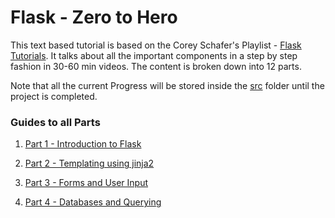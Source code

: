 # Flask - Zero to Hero
This text based tutorial is based on the Corey Schafer's Playlist - [Flask Tutorials](https://youtube.com/playlist?list=PL-osiE80TeTs4UjLw5MM6OjgkjFeUxCYH&si=j75AdJXhRBaV3-Vw). It talks about all the important components in a step by step fashion in 30-60 min videos. The content is broken down into 12 parts.

Note that all the current Progress will be stored inside the [src](https://github.com/invader43/Flask-Learning-Path/blob/main/src) folder until the project is completed.

### Guides to all Parts
1. [Part 1 - Introduction to Flask](https://github.com/invader43/Flask-Learning-Path/blob/main/Tutorials/Part1.md)

2. [Part 2 - Templating using jinja2](https://github.com/invader43/Flask-Learning-Path/blob/main/Tutorials/Part2.md)

3. [Part 3 - Forms and User Input](https://github.com/invader43/Flask-Learning-Path/blob/main/Tutorials/Part3.md)

4. [Part 4 - Databases and Querying](https://github.com/invader43/Flask-Learning-Path/blob/main/Tutorials/Part4.md)
